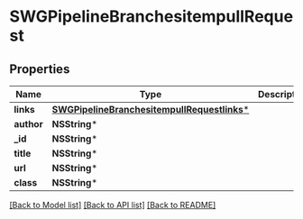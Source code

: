 # SWGPipelineBranchesitempullRequest

## Properties
Name | Type | Description | Notes
------------ | ------------- | ------------- | -------------
**links** | [**SWGPipelineBranchesitempullRequestlinks***](SWGPipelineBranchesitempullRequestlinks.md) |  | [optional] 
**author** | **NSString*** |  | [optional] 
**_id** | **NSString*** |  | [optional] 
**title** | **NSString*** |  | [optional] 
**url** | **NSString*** |  | [optional] 
**class** | **NSString*** |  | [optional] 

[[Back to Model list]](../README.md#documentation-for-models) [[Back to API list]](../README.md#documentation-for-api-endpoints) [[Back to README]](../README.md)


